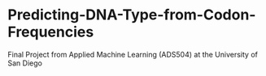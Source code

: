 # Predicting-DNA-Type-from-Codon-Frequencies
Final Project from Applied Machine Learning (ADS504) at the University of San Diego 

